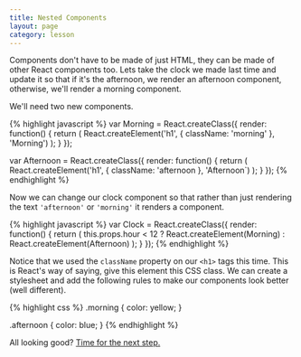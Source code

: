 ```yaml
---
title: Nested Components
layout: page
category: lesson
---
```


Components don't have to be made of just HTML, they can be made of other React components too. Lets take the clock we made last time and update it so that if it's the afternoon, we render an afternoon component, otherwise, we'll render a morning component.

We'll need two new components.

{% highlight javascript %}
var Morning = React.createClass({
  render: function() {
    return (
      React.createElement('h1', { className: 'morning' }, 'Morning')
    );
  }
});

var Afternoon = React.createClass({
  render: function() {
    return (
      React.createElement('h1', { className: 'afternoon }, 'Afternoon`)
    );
  }
});
{% endhighlight %}

Now we can change our clock component so that rather than just rendering the text `'afternoon'` or `'morning'` it renders a component.

{% highlight javascript %}
var Clock = React.createClass({
  render: function() {
    return (
      this.props.hour < 12 ? React.createElement(Morning) : React.createElement(Afternoon) 
    );
  }
});
{% endhighlight %}

Notice that we used the `className` property on our `<h1>` tags this time. This is React's way of saying, give this element this CSS class. We can create a stylesheet and add the following rules to make our components look better (well different).

{% highlight css %}
.morning {
  color: yellow;
}

.afternoon {
  color: blue;
}
{% endhighlight %}

All looking good? [Time for the next step.](./ex4.html)

